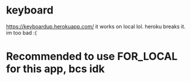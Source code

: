 # keyboard
https://keyboardup.herokuapp.com/
it works on local lol. heroku breaks it. im too bad :(

# Recommended to use FOR_LOCAL for this app, bcs idk
